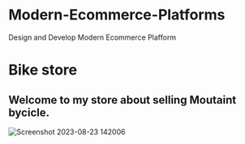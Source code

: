 # Modern-Ecommerce-Platforms
Design and Develop Modern Ecommerce Plafform
# Bike store
## Welcome to my store about selling Moutaint bycicle. 
![Screenshot 2023-08-23 142006](https://github.com/hafissafu/Modern-Ecommerce-Platforms/assets/110332645/13f8a869-1a70-43d4-9e54-4c2ea7de8879)
